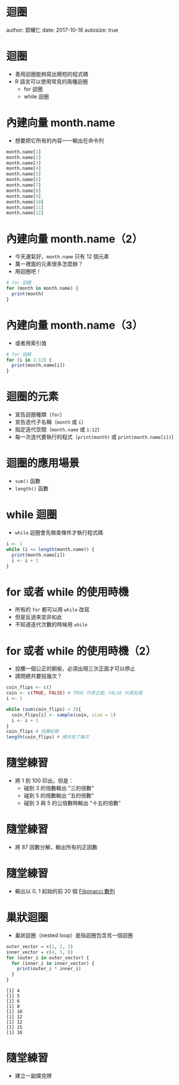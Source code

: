 迴圈
========================================================
author: 郭耀仁
date: 2017-10-16
autosize: true

迴圈
========================================================

- 善用迴圈能夠寫出簡短的程式碼
- R 語言可以使用常見的兩種迴圈
    - for 迴圈
    - while 迴圈

內建向量 month.name
========================================================

- 想要把它所有的內容一一輸出在命令列


```r
month.name[1]
month.name[2]
month.name[3]
month.name[4]
month.name[5]
month.name[6]
month.name[7]
month.name[8]
month.name[9]
month.name[10]
month.name[11]
month.name[12]
```

內建向量 month.name（2）
========================================================

- 今天運氣好，`month.name` 只有 12 個元素
- 萬一裡面的元素很多怎麼辦？
- 用迴圈吧！


```r
# for 迴圈
for (month in month.name) {
  print(month)
}
```

內建向量 month.name（3）
========================================================

- 或者用索引值


```r
# for 迴圈
for (i in 1:12) {
  print(month.name[i])
}
```

迴圈的元素
========================================================

- 宣告迴圈種類（`for`）
- 宣告迭代子名稱（`month` 或 `i`）
- 指定迭代空間（`month.name` 或 `1:12`）
- 每一次迭代要執行的程式（`print(month)` 或 `print(month.name[i])`）

迴圈的應用場景
========================================================

- `sum()` 函數
- `length()` 函數

while 迴圈
========================================================

- `while` 迴圈會先檢查條件才執行程式碼


```r
i <- 1
while (i <= length(month.name)) {
  print(month.name[i])
  i <- i + 1
}
```

for 或者 while 的使用時機
========================================================

- 所有的 `for` 都可以用 `while` 改寫
- 但是反過來並非如此
- 不知道迭代次數的時候用 `while`

for 或者 while 的使用時機（2）
========================================================

- 投擲一個公正的銅板，必須出現三次正面才可以停止
- 請問總共要投幾次？


```r
coin_flips <- c()
coin <- c(TRUE, FALSE) # TRUE 代表正面，FALSE 代表反面
i <- 1

while (sum(coin_flips) < 3){
  coin_flips[i] <- sample(coin, size = 1)
  i <- i + 1
}
coin_flips # 投擲紀錄
length(coin_flips) # 總共投了幾次
```

隨堂練習
========================================================

- 將 1 到 100 印出，但是：
    - 碰到 3 的倍數輸出 "三的倍數"
    - 碰到 5 的倍數輸出 "五的倍數"
    - 碰到 3 與 5 的公倍數時輸出 "十五的倍數"

隨堂練習
========================================================

- 將 87 因數分解，輸出所有的正因數

隨堂練習
========================================================

- 輸出以 0, 1 起始的前 20 個 [Fibonacci 數列](https://en.wikipedia.org/wiki/Fibonacci_number)

巢狀迴圈
========================================================

- 巢狀迴圈（nested loop）是指迴圈包含另一個迴圈


```r
outer_vector = c(1, 2, 3)
inner_vector = c(4, 5, 6)
for (outer_i in outer_vector) {
  for (inner_i in inner_vector) {
    print(outer_i * inner_i)
  }
}
```

```
[1] 4
[1] 5
[1] 6
[1] 8
[1] 10
[1] 12
[1] 12
[1] 15
[1] 18
```

隨堂練習
========================================================

- 建立一副撲克牌
